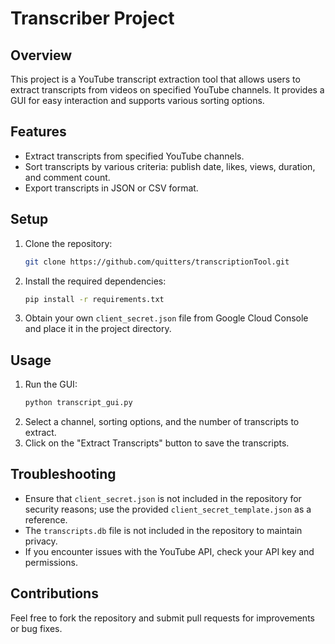 # Transcriber Project

## Overview
This project is a YouTube transcript extraction tool that allows users to extract transcripts from videos on specified YouTube channels. It provides a GUI for easy interaction and supports various sorting options.

## Features
- Extract transcripts from specified YouTube channels.
- Sort transcripts by various criteria: publish date, likes, views, duration, and comment count.
- Export transcripts in JSON or CSV format.

## Setup
1. Clone the repository:
   ```bash
   git clone https://github.com/quitters/transcriptionTool.git
   ```
2. Install the required dependencies:
   ```bash
   pip install -r requirements.txt
   ```
3. Obtain your own `client_secret.json` file from Google Cloud Console and place it in the project directory.

## Usage
1. Run the GUI:
   ```bash
   python transcript_gui.py
   ```
2. Select a channel, sorting options, and the number of transcripts to extract.
3. Click on the "Extract Transcripts" button to save the transcripts.

## Troubleshooting
- Ensure that `client_secret.json` is not included in the repository for security reasons; use the provided `client_secret_template.json` as a reference.
- The `transcripts.db` file is not included in the repository to maintain privacy.
- If you encounter issues with the YouTube API, check your API key and permissions.

## Contributions
Feel free to fork the repository and submit pull requests for improvements or bug fixes.
